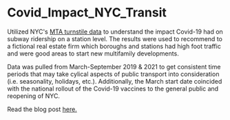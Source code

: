 # Covid_Impact_NYC_Transit

Utilized NYC's [MTA turnstile data](http://web.mta.info/developers/turnstile.html) to understand the impact Covid-19 had on subway ridership on a station level. The results were used to recommend to a fictional real estate firm which boroughs and stations had high foot traffic and were good areas to start new multifamily developments. 

Data was pulled from March-September 2019 & 2021 to get consistent time periods that may take cylical aspects of public transport into consideration (i.e. seasonality, holidays, etc.). Additionally, the March start date coincided with the national rollout of the Covid-19 vaccines to the general public and reopening of NYC. 

Read the blog post [here.](https://medium.com/p/f4deddf01273)

